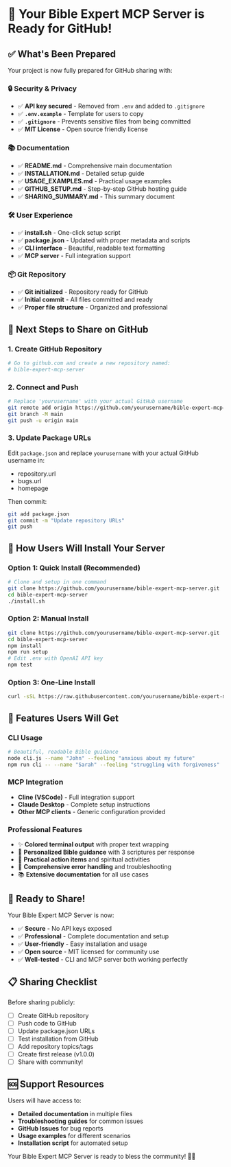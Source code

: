 # 🚀 Your Bible Expert MCP Server is Ready for GitHub!

## ✅ What's Been Prepared

Your project is now fully prepared for GitHub sharing with:

### 🔒 Security & Privacy
- ✅ **API key secured** - Removed from `.env` and added to `.gitignore`
- ✅ **`.env.example`** - Template for users to copy
- ✅ **`.gitignore`** - Prevents sensitive files from being committed
- ✅ **MIT License** - Open source friendly license

### 📚 Documentation
- ✅ **README.md** - Comprehensive main documentation
- ✅ **INSTALLATION.md** - Detailed setup guide
- ✅ **USAGE_EXAMPLES.md** - Practical usage examples
- ✅ **GITHUB_SETUP.md** - Step-by-step GitHub hosting guide
- ✅ **SHARING_SUMMARY.md** - This summary document

### 🛠️ User Experience
- ✅ **install.sh** - One-click setup script
- ✅ **package.json** - Updated with proper metadata and scripts
- ✅ **CLI interface** - Beautiful, readable text formatting
- ✅ **MCP server** - Full integration support

### 📦 Git Repository
- ✅ **Git initialized** - Repository ready for GitHub
- ✅ **Initial commit** - All files committed and ready
- ✅ **Proper file structure** - Organized and professional

## 🎯 Next Steps to Share on GitHub

### 1. Create GitHub Repository
```bash
# Go to github.com and create a new repository named:
# bible-expert-mcp-server
```

### 2. Connect and Push
```bash
# Replace 'yourusername' with your actual GitHub username
git remote add origin https://github.com/yourusername/bible-expert-mcp-server.git
git branch -M main
git push -u origin main
```

### 3. Update Package URLs
Edit `package.json` and replace `yourusername` with your actual GitHub username in:
- repository.url
- bugs.url  
- homepage

Then commit:
```bash
git add package.json
git commit -m "Update repository URLs"
git push
```

## 📢 How Users Will Install Your Server

### Option 1: Quick Install (Recommended)
```bash
# Clone and setup in one command
git clone https://github.com/yourusername/bible-expert-mcp-server.git
cd bible-expert-mcp-server
./install.sh
```

### Option 2: Manual Install
```bash
git clone https://github.com/yourusername/bible-expert-mcp-server.git
cd bible-expert-mcp-server
npm install
npm run setup
# Edit .env with OpenAI API key
npm test
```

### Option 3: One-Line Install
```bash
curl -sSL https://raw.githubusercontent.com/yourusername/bible-expert-mcp-server/main/install.sh | bash
```

## 🌟 Features Users Will Get

### CLI Usage
```bash
# Beautiful, readable Bible guidance
node cli.js --name "John" --feeling "anxious about my future"
npm run cli -- --name "Sarah" --feeling "struggling with forgiveness"
```

### MCP Integration
- **Cline (VSCode)** - Full integration support
- **Claude Desktop** - Complete setup instructions
- **Other MCP clients** - Generic configuration provided

### Professional Features
- ✨ **Colored terminal output** with proper text wrapping
- 📖 **Personalized Bible guidance** with 3 scriptures per response
- 🎯 **Practical action items** and spiritual activities
- 🔧 **Comprehensive error handling** and troubleshooting
- 📚 **Extensive documentation** for all use cases

## 🎉 Ready to Share!

Your Bible Expert MCP Server is now:
- ✅ **Secure** - No API keys exposed
- ✅ **Professional** - Complete documentation and setup
- ✅ **User-friendly** - Easy installation and usage
- ✅ **Open source** - MIT licensed for community use
- ✅ **Well-tested** - CLI and MCP server both working perfectly

## 📋 Sharing Checklist

Before sharing publicly:
- [ ] Create GitHub repository
- [ ] Push code to GitHub
- [ ] Update package.json URLs
- [ ] Test installation from GitHub
- [ ] Add repository topics/tags
- [ ] Create first release (v1.0.0)
- [ ] Share with community!

## 🆘 Support Resources

Users will have access to:
- **Detailed documentation** in multiple files
- **Troubleshooting guides** for common issues
- **GitHub Issues** for bug reports
- **Usage examples** for different scenarios
- **Installation script** for automated setup

Your Bible Expert MCP Server is ready to bless the community! 🙏✨
